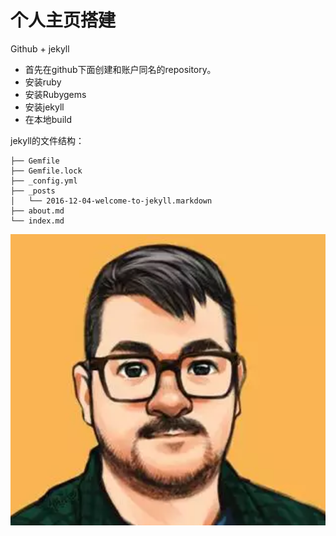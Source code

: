 # 个人主页搭建

Github + jekyll

- 首先在github下面创建和账户同名的repository。
- 安装ruby
- 安装Rubygems
- 安装jekyll
- 在本地build

jekyll的文件结构：
```
├── Gemfile
├── Gemfile.lock
├── _config.yml
├── _posts
│   └── 2016-12-04-welcome-to-jekyll.markdown
├── about.md
└── index.md
```

![test](/assets/pic/test.png)

